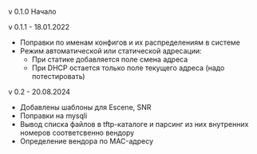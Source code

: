 v 0.1.0
Начало

v 0.1.1 - 18.01.2022
  * Поправки по именам конфигов и их распределениям в системе
  * Режим автоматической или статической адресации:
    - При статике добавляется поле смена адреса
    - При DHCP остается только поле текущего адреса (надо потестировать)

v 0.2 - 20.08.2024
  * Добавлены шаблоны для Escene, SNR
  * Поправки на mysqli
  * Вывод списка файлов в tftp-каталоге и парсинг из них внутренних номеров соответсвенно вендору
  * Определение вендора по MAC-адресу
